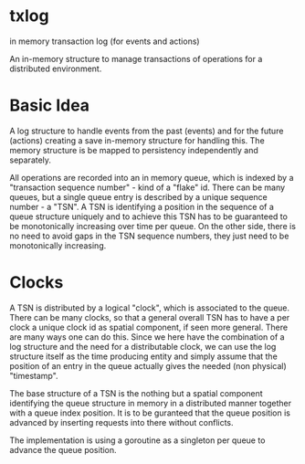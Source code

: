 # txlog
in memory transaction log (for events and actions)

An in-memory structure to manage transactions of operations for a distributed environment.

# Basic Idea
A log structure to handle events from the past (events) and for the future (actions) creating a save in-memory structure for handling this. The memory structure is be mapped to persistency independently and separately.

All operations are recorded into an in memory queue, which is indexed by a "transaction sequence number" - kind of a "flake" id. There can be many queues, but a single queue entry is described by a unique sequence number - a "TSN". A TSN is identifying a position in the sequence of a queue structure uniquely and to achieve this TSN has to be guaranteed to be monotonically increasing over time per queue. On the other side, there is no need to avoid gaps in the TSN sequence numbers, they just need to be monotonically increasing.

# Clocks
A TSN is distributed by a logical "clock", which is associated to the queue. There can be many clocks, so that a general overall TSN has to have a per clock a unique clock id as spatial component, if seen more general. There are many ways one can do this. Since we here have the combination of a log structure and the need for a distributable clock, we can use the log structure itself as the time producing entity and simply assume that the position of an entry in the queue actually gives the needed (non physical) "timestamp".

The base structure of a TSN is the nothing but a spatial component identifying the queue structure in memory in a distributed manner together with a queue index position. It is to be guranteed that the queue position is advanced by inserting requests into there without conflicts. 

The implementation is using a goroutine as a singleton per queue to advance the queue position. 




